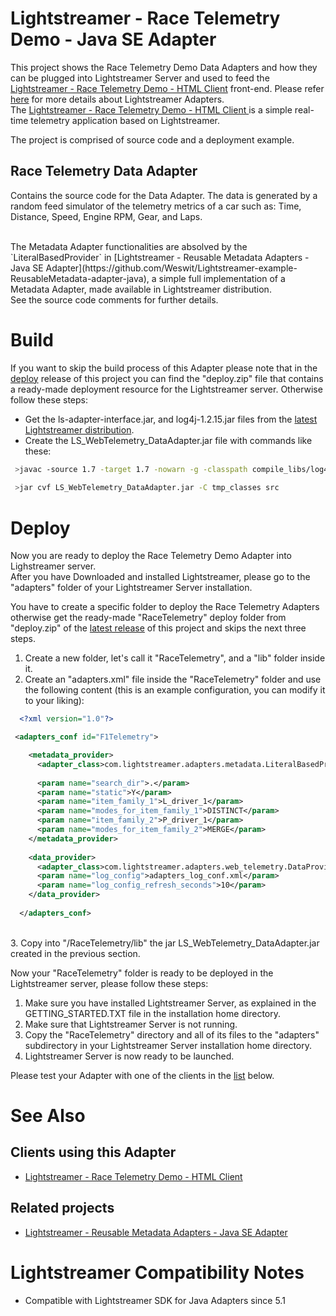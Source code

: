# Lightstreamer - Race Telemetry Demo - Java SE Adapter #

This project shows the Race Telemetry Demo Data Adapters and how they can be plugged into Lightstreamer Server and used to feed the [Lightstreamer - Race Telemetry Demo - HTML Client](https://github.com/Weswit/Lightstreamer-example-RaceTelemetry-client-javascript) front-end. Please refer [here](http://www.lightstreamer.com/latest/Lightstreamer_Allegro-Presto-Vivace_5_1_Colosseo/Lightstreamer/DOCS-SDKs/General%20Concepts.pdf) for more details about Lightstreamer Adapters.<br>
The [Lightstreamer - Race Telemetry Demo - HTML Client ](https://github.com/Weswit/Lightstreamer-example-RaceTelemetry-client-javascript) is a simple real-time telemetry application based on Lightstreamer.

The project is comprised of source code and a deployment example.

## Race Telemetry Data Adapter ##
Contains the source code for the Data Adapter. The data is generated by a random feed simulator of the telemetry metrics of a car such as: Time, Distance, Speed, Engine RPM, Gear, and Laps.<br>

<br>
The Metadata Adapter functionalities are absolved by the  `LiteralBasedProvider` in [Lightstreamer - Reusable Metadata Adapters - Java SE Adapter](https://github.com/Weswit/Lightstreamer-example-ReusableMetadata-adapter-java), a simple full implementation of a Metadata Adapter, made available in Lightstreamer distribution. 
<br>
See the source code comments for further details.

# Build #

If you want to skip the build process of this Adapter please note that in the [deploy](https://github.com/Weswit/Lightstreamer-example-RaceTelemetry-adapter-java/releases) release of this project you can find the "deploy.zip" file that contains a ready-made deployment resource for the Lightstreamer server.
Otherwise follow these steps:

*  Get the ls-adapter-interface.jar, and log4j-1.2.15.jar files from the [latest Lightstreamer distribution](http://www.lightstreamer.com/download).
*  Create the LS_WebTelemetry_DataAdapter.jar file with commands like these:
```sh
 >javac -source 1.7 -target 1.7 -nowarn -g -classpath compile_libs/log4j-1.2.15.jar;compile_libs/ls-adapter-interface/ls-adapter-interface.jar; -sourcepath src -d tmp_classes src/com/lightstreamer/adapters/web_telemetry/DataProviderImpl.java
 
 >jar cvf LS_WebTelemetry_DataAdapter.jar -C tmp_classes src
```

# Deploy #

Now you are ready to deploy the Race Telemetry Demo Adapter into Lighstreamer server.<br>
After you have Downloaded and installed Lightstreamer, please go to the "adapters" folder of your Lightstreamer Server installation.

You have to create a specific folder to deploy the Race Telemetry Adapters otherwise get the ready-made "RaceTelemetry" deploy folder from "deploy.zip" of the [latest release](https://github.com/Weswit/Lightstreamer-example-RaceTelemetry-adapter-java/releases) of this project and skips the next three steps.

1. Create a new folder, let's call it "RaceTelemetry", and a "lib" folder inside it.
2. Create an "adapters.xml" file inside the "RaceTelemetry" folder and use the following content (this is an example configuration, you can modify it to your liking):

```xml      
  <?xml version="1.0"?>

 <adapters_conf id="F1Telemetry">

    <metadata_provider>
      <adapter_class>com.lightstreamer.adapters.metadata.LiteralBasedProvider</adapter_class>
      
      <param name="search_dir">.</param>
      <param name="static">Y</param>
      <param name="item_family_1">L_driver_1</param>
      <param name="modes_for_item_family_1">DISTINCT</param>
      <param name="item_family_2">P_driver_1</param>
      <param name="modes_for_item_family_2">MERGE</param>
    </metadata_provider>
    
    <data_provider>
      <adapter_class>com.lightstreamer.adapters.web_telemetry.DataProviderImpl</adapter_class>
      <param name="log_config">adapters_log_conf.xml</param>
      <param name="log_config_refresh_seconds">10</param>
    </data_provider>
    
  </adapters_conf>
```
<br> 
3. Copy into "/RaceTelemetry/lib" the jar LS_WebTelemetry_DataAdapter.jar created in the previous section.

Now your "RaceTelemetry" folder is ready to be deployed in the Lightstreamer server, please follow these steps:<br>

1. Make sure you have installed Lightstreamer Server, as explained in the GETTING_STARTED.TXT file in the installation home directory.
2. Make sure that Lightstreamer Server is not running.
3. Copy the "RaceTelemetry" directory and all of its files to the "adapters" subdirectory in your Lightstreamer Server installation home directory.
4. Lightstreamer Server is now ready to be launched.

Please test your Adapter with one of the clients in the [list](https://github.com/Weswit/Lightstreamer-example-RaceTelemetry-adapter-java#clients-using-this-adapter) below.

# See Also #

## Clients using this Adapter ##

* [Lightstreamer - Race Telemetry Demo - HTML Client](https://github.com/Weswit/Lightstreamer-example-RaceTelemetry-client-javascript)

## Related projects ##

* [Lightstreamer - Reusable Metadata Adapters - Java SE Adapter](https://github.com/Weswit/Lightstreamer-example-ReusableMetadata-adapter-java)

# Lightstreamer Compatibility Notes #

- Compatible with Lightstreamer SDK for Java Adapters since 5.1
